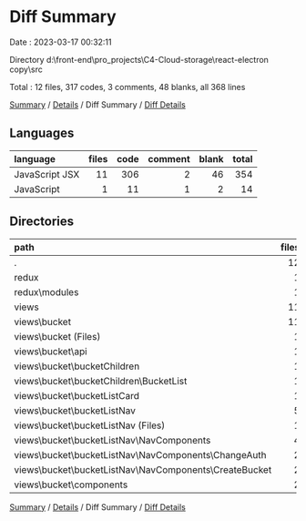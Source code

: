 # Diff Summary

Date : 2023-03-17 00:32:11

Directory d:\\front-end\\pro_projects\\C4-Cloud-storage\\react-electron copy\\src

Total : 12 files,  317 codes, 3 comments, 48 blanks, all 368 lines

[Summary](results.md) / [Details](details.md) / Diff Summary / [Diff Details](diff-details.md)

## Languages
| language | files | code | comment | blank | total |
| :--- | ---: | ---: | ---: | ---: | ---: |
| JavaScript JSX | 11 | 306 | 2 | 46 | 354 |
| JavaScript | 1 | 11 | 1 | 2 | 14 |

## Directories
| path | files | code | comment | blank | total |
| :--- | ---: | ---: | ---: | ---: | ---: |
| . | 12 | 317 | 3 | 48 | 368 |
| redux | 1 | 11 | 1 | 2 | 14 |
| redux\\modules | 1 | 11 | 1 | 2 | 14 |
| views | 11 | 306 | 2 | 46 | 354 |
| views\\bucket | 11 | 306 | 2 | 46 | 354 |
| views\\bucket (Files) | 1 | 1 | -1 | 0 | 0 |
| views\\bucket\\api | 1 | 22 | 1 | 1 | 24 |
| views\\bucket\\bucketChildren | 1 | -10 | -2 | 3 | -9 |
| views\\bucket\\bucketChildren\\BucketList | 1 | -10 | -2 | 3 | -9 |
| views\\bucket\\bucketListCard | 1 | -13 | 0 | 3 | -10 |
| views\\bucket\\bucketListNav | 5 | 217 | 1 | 22 | 240 |
| views\\bucket\\bucketListNav (Files) | 1 | -1 | -2 | 3 | 0 |
| views\\bucket\\bucketListNav\\NavComponents | 4 | 218 | 3 | 19 | 240 |
| views\\bucket\\bucketListNav\\NavComponents\\ChangeAuth | 2 | 237 | 7 | 20 | 264 |
| views\\bucket\\bucketListNav\\NavComponents\\CreateBucket | 2 | -19 | -4 | -1 | -24 |
| views\\bucket\\components | 2 | 89 | 3 | 17 | 109 |

[Summary](results.md) / [Details](details.md) / Diff Summary / [Diff Details](diff-details.md)
